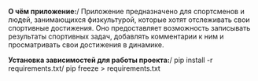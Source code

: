 **О чём приложение:**/
Приложение предназначено для спортсменов и людей, занимающихся физкультурой, которые хотят отслеживать свои спортивные 
достижения. Оно предоставляет возможность записывать результаты спортивных задач, добавлять комментарии к ним и 
просматривать свои достижения в динамике.

**Установка зависимостей для работы проекта:**/
pip install -r requirements.txt/
pip freeze > requirements.txt
